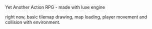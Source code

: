 Yet Another Action RPG - made with luxe engine

right now, basic tilemap drawing, map loading, player movement and collision with environment. 